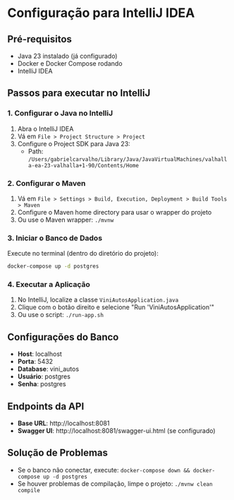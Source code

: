 # Configuração para IntelliJ IDEA

## Pré-requisitos
- Java 23 instalado (já configurado)
- Docker e Docker Compose rodando
- IntelliJ IDEA

## Passos para executar no IntelliJ

### 1. Configurar o Java no IntelliJ
1. Abra o IntelliJ IDEA
2. Vá em `File > Project Structure > Project`
3. Configure o Project SDK para Java 23:
   - Path: `/Users/gabrielcarvalho/Library/Java/JavaVirtualMachines/valhalla-ea-23-valhalla+1-90/Contents/Home`

### 2. Configurar o Maven
1. Vá em `File > Settings > Build, Execution, Deployment > Build Tools > Maven`
2. Configure o Maven home directory para usar o wrapper do projeto
3. Ou use o Maven wrapper: `./mvnw`

### 3. Iniciar o Banco de Dados
Execute no terminal (dentro do diretório do projeto):
```bash
docker-compose up -d postgres
```

### 4. Executar a Aplicação
1. No IntelliJ, localize a classe `ViniAutosApplication.java`
2. Clique com o botão direito e selecione "Run 'ViniAutosApplication'"
3. Ou use o script: `./run-app.sh`

## Configurações do Banco
- **Host**: localhost
- **Porta**: 5432
- **Database**: vini_autos
- **Usuário**: postgres
- **Senha**: postgres

## Endpoints da API
- **Base URL**: http://localhost:8081
- **Swagger UI**: http://localhost:8081/swagger-ui.html (se configurado)

## Solução de Problemas
- Se o banco não conectar, execute: `docker-compose down && docker-compose up -d postgres`
- Se houver problemas de compilação, limpe o projeto: `./mvnw clean compile`
